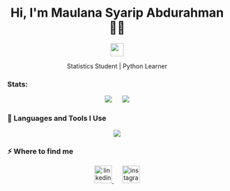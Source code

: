<h1 align="center">Hi, I'm Maulana Syarip Abdurahman 👋👋</h1>

<p align="center">
  <img src="https://media.giphy.com/media/hvRJCLFzcasrR4ia7z/giphy.gif" width="30">
</p>

<p align="center">Statistics Student | Python Learner</p>

###  Stats:

<p align="center">
  <img src="https://github-readme-stats.vercel.app/api/top-langs/?username=maulanasyaa&theme=ayu-mirage&show_icons=true&hide_border=true&layout=compact" />
  &nbsp;&nbsp;&nbsp;&nbsp;
  <img src=https://github-readme-stats.vercel.app/api?username=maulanasyaa&theme=ayu-mirage&show_icons=true&hide_border=true&count_private=false/>
</p>

### 🚀 Languages and Tools I Use

<p align="center">
  <a href="https://skillicons.dev">
    <img src="https://skillicons.dev/icons?i=python,html,css,javascript,git,github,vscode" />
  </a>
</p>

### ⚡ Where to find me

<p align="center">
  <a href="https://linkedin.com/in/maulanasyaripabdurahman" target="_blank">
    <img src="https://cdn.simpleicons.org/linkedin/0a66c2" height="40" alt="linkedin logo"  />
  </a>
  &nbsp;&nbsp;&nbsp;&nbsp;
  <a href="https://instagram.com/maulanasyaa_" target="_blank">
    <img src="https://cdn.simpleicons.org/instagram/E4405F" height="40" alt="instagram logo" />
  </a>
</p>
